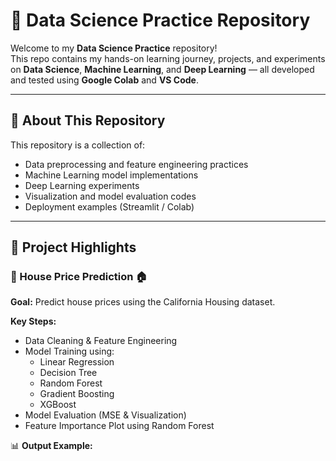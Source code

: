 # 🧠 Data Science Practice Repository

Welcome to my **Data Science Practice** repository!  
This repo contains my hands-on learning journey, projects, and experiments on **Data Science**, **Machine Learning**, and **Deep Learning** — all developed and tested using **Google Colab** and **VS Code**.

---

## 📘 About This Repository
This repository is a collection of:
- Data preprocessing and feature engineering practices  
- Machine Learning model implementations  
- Deep Learning experiments  
- Visualization and model evaluation codes  
- Deployment examples (Streamlit / Colab)  

---

## 📂 Project Highlights

### 🔹 House Price Prediction 🏠
**Goal:** Predict house prices using the California Housing dataset.  

**Key Steps:**
- Data Cleaning & Feature Engineering  
- Model Training using:
  - Linear Regression  
  - Decision Tree  
  - Random Forest  
  - Gradient Boosting  
  - XGBoost  
- Model Evaluation (MSE & Visualization)
- Feature Importance Plot using Random Forest

📊 **Output Example:**

